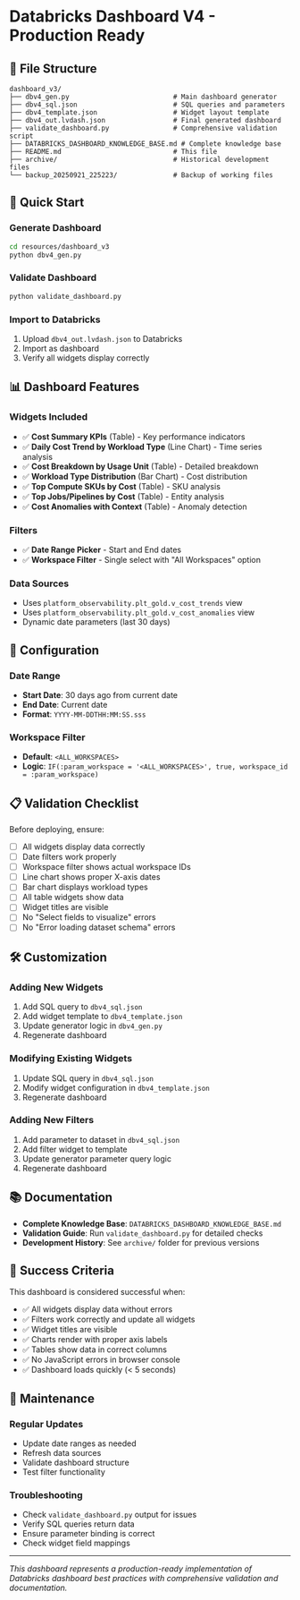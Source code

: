 # Databricks Dashboard V4 - Production Ready

## 📁 **File Structure**
```
dashboard_v3/
├── dbv4_gen.py                          # Main dashboard generator
├── dbv4_sql.json                        # SQL queries and parameters
├── dbv4_template.json                   # Widget layout template
├── dbv4_out.lvdash.json                 # Final generated dashboard
├── validate_dashboard.py                # Comprehensive validation script
├── DATABRICKS_DASHBOARD_KNOWLEDGE_BASE.md # Complete knowledge base
├── README.md                            # This file
├── archive/                             # Historical development files
└── backup_20250921_225223/              # Backup of working files
```

## 🚀 **Quick Start**

### **Generate Dashboard**
```bash
cd resources/dashboard_v3
python dbv4_gen.py
```

### **Validate Dashboard**
```bash
python validate_dashboard.py
```

### **Import to Databricks**
1. Upload `dbv4_out.lvdash.json` to Databricks
2. Import as dashboard
3. Verify all widgets display correctly

## 📊 **Dashboard Features**

### **Widgets Included**
- ✅ **Cost Summary KPIs** (Table) - Key performance indicators
- ✅ **Daily Cost Trend by Workload Type** (Line Chart) - Time series analysis
- ✅ **Cost Breakdown by Usage Unit** (Table) - Detailed breakdown
- ✅ **Workload Type Distribution** (Bar Chart) - Cost distribution
- ✅ **Top Compute SKUs by Cost** (Table) - SKU analysis
- ✅ **Top Jobs/Pipelines by Cost** (Table) - Entity analysis
- ✅ **Cost Anomalies with Context** (Table) - Anomaly detection

### **Filters**
- ✅ **Date Range Picker** - Start and End dates
- ✅ **Workspace Filter** - Single select with "All Workspaces" option

### **Data Sources**
- Uses `platform_observability.plt_gold.v_cost_trends` view
- Uses `platform_observability.plt_gold.v_cost_anomalies` view
- Dynamic date parameters (last 30 days)

## 🔧 **Configuration**

### **Date Range**
- **Start Date**: 30 days ago from current date
- **End Date**: Current date
- **Format**: `YYYY-MM-DDTHH:MM:SS.sss`

### **Workspace Filter**
- **Default**: `<ALL_WORKSPACES>`
- **Logic**: `IF(:param_workspace = '<ALL_WORKSPACES>', true, workspace_id = :param_workspace)`

## 📋 **Validation Checklist**

Before deploying, ensure:
- [ ] All widgets display data correctly
- [ ] Date filters work properly
- [ ] Workspace filter shows actual workspace IDs
- [ ] Line chart shows proper X-axis dates
- [ ] Bar chart displays workload types
- [ ] All table widgets show data
- [ ] Widget titles are visible
- [ ] No "Select fields to visualize" errors
- [ ] No "Error loading dataset schema" errors

## 🛠️ **Customization**

### **Adding New Widgets**
1. Add SQL query to `dbv4_sql.json`
2. Add widget template to `dbv4_template.json`
3. Update generator logic in `dbv4_gen.py`
4. Regenerate dashboard

### **Modifying Existing Widgets**
1. Update SQL query in `dbv4_sql.json`
2. Modify widget configuration in `dbv4_template.json`
3. Regenerate dashboard

### **Adding New Filters**
1. Add parameter to dataset in `dbv4_sql.json`
2. Add filter widget to template
3. Update generator parameter query logic
4. Regenerate dashboard

## 📚 **Documentation**

- **Complete Knowledge Base**: `DATABRICKS_DASHBOARD_KNOWLEDGE_BASE.md`
- **Validation Guide**: Run `validate_dashboard.py` for detailed checks
- **Development History**: See `archive/` folder for previous versions

## 🎯 **Success Criteria**

This dashboard is considered successful when:
- ✅ All widgets display data without errors
- ✅ Filters work correctly and update all widgets
- ✅ Widget titles are visible
- ✅ Charts render with proper axis labels
- ✅ Tables show data in correct columns
- ✅ No JavaScript errors in browser console
- ✅ Dashboard loads quickly (< 5 seconds)

## 🔄 **Maintenance**

### **Regular Updates**
- Update date ranges as needed
- Refresh data sources
- Validate dashboard structure
- Test filter functionality

### **Troubleshooting**
- Check `validate_dashboard.py` output for issues
- Verify SQL queries return data
- Ensure parameter binding is correct
- Check widget field mappings

---

*This dashboard represents a production-ready implementation of Databricks dashboard best practices with comprehensive validation and documentation.*

